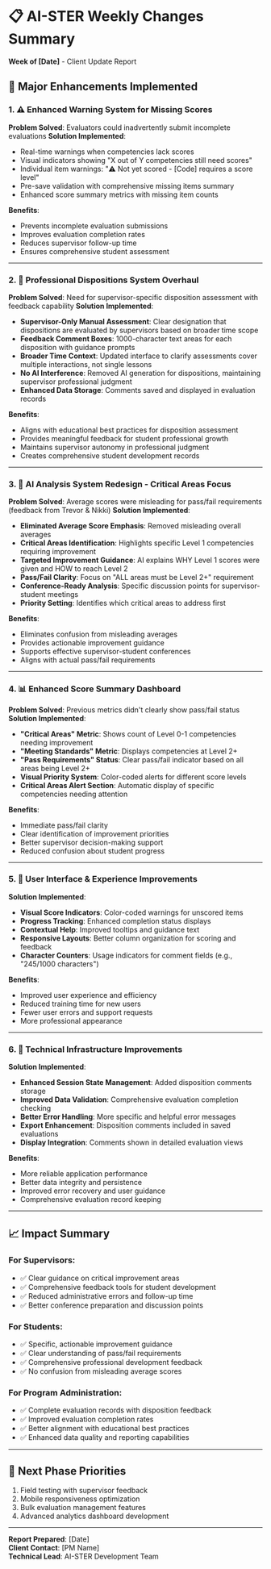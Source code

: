 # 📋 AI-STER Weekly Changes Summary
**Week of [Date]** - Client Update Report

## 🎯 **Major Enhancements Implemented**

### 1. ⚠️ **Enhanced Warning System for Missing Scores**
**Problem Solved**: Evaluators could inadvertently submit incomplete evaluations
**Solution Implemented**:
- Real-time warnings when competencies lack scores
- Visual indicators showing "X out of Y competencies still need scores"
- Individual item warnings: "⚠️ Not yet scored - [Code] requires a score level"
- Pre-save validation with comprehensive missing items summary
- Enhanced score summary metrics with missing item counts

**Benefits**:
- Prevents incomplete evaluation submissions
- Improves evaluation completion rates
- Reduces supervisor follow-up time
- Ensures comprehensive student assessment

---

### 2. 🌟 **Professional Dispositions System Overhaul**
**Problem Solved**: Need for supervisor-specific disposition assessment with feedback capability
**Solution Implemented**:
- **Supervisor-Only Manual Assessment**: Clear designation that dispositions are evaluated by supervisors based on broader time scope
- **Feedback Comment Boxes**: 1000-character text areas for each disposition with guidance prompts
- **Broader Time Context**: Updated interface to clarify assessments cover multiple interactions, not single lessons
- **No AI Interference**: Removed AI generation for dispositions, maintaining supervisor professional judgment
- **Enhanced Data Storage**: Comments saved and displayed in evaluation records

**Benefits**:
- Aligns with educational best practices for disposition assessment
- Provides meaningful feedback for student professional growth
- Maintains supervisor autonomy in professional judgment
- Creates comprehensive student development records

---

### 3. 🎯 **AI Analysis System Redesign - Critical Areas Focus**
**Problem Solved**: Average scores were misleading for pass/fail requirements (feedback from Trevor & Nikki)
**Solution Implemented**:
- **Eliminated Average Score Emphasis**: Removed misleading overall averages
- **Critical Areas Identification**: Highlights specific Level 1 competencies requiring improvement
- **Targeted Improvement Guidance**: AI explains WHY Level 1 scores were given and HOW to reach Level 2
- **Pass/Fail Clarity**: Focus on "ALL areas must be Level 2+" requirement
- **Conference-Ready Analysis**: Specific discussion points for supervisor-student meetings
- **Priority Setting**: Identifies which critical areas to address first

**Benefits**:
- Eliminates confusion from misleading averages
- Provides actionable improvement guidance
- Supports effective supervisor-student conferences
- Aligns with actual pass/fail requirements

---

### 4. 📊 **Enhanced Score Summary Dashboard**
**Problem Solved**: Previous metrics didn't clearly show pass/fail status
**Solution Implemented**:
- **"Critical Areas" Metric**: Shows count of Level 0-1 competencies needing improvement
- **"Meeting Standards" Metric**: Displays competencies at Level 2+
- **"Pass Requirements" Status**: Clear pass/fail indicator based on all areas being Level 2+
- **Visual Priority System**: Color-coded alerts for different score levels
- **Critical Areas Alert Section**: Automatic display of specific competencies needing attention

**Benefits**:
- Immediate pass/fail clarity
- Clear identification of improvement priorities
- Better supervisor decision-making support
- Reduced confusion about student progress

---

### 5. 🎨 **User Interface & Experience Improvements**
**Solution Implemented**:
- **Visual Score Indicators**: Color-coded warnings for unscored items
- **Progress Tracking**: Enhanced completion status displays
- **Contextual Help**: Improved tooltips and guidance text
- **Responsive Layouts**: Better column organization for scoring and feedback
- **Character Counters**: Usage indicators for comment fields (e.g., "245/1000 characters")

**Benefits**:
- Improved user experience and efficiency
- Reduced training time for new users
- Fewer user errors and support requests
- More professional appearance

---

### 6. 🔧 **Technical Infrastructure Improvements**
**Solution Implemented**:
- **Enhanced Session State Management**: Added disposition comments storage
- **Improved Data Validation**: Comprehensive evaluation completion checking
- **Better Error Handling**: More specific and helpful error messages
- **Export Enhancement**: Disposition comments included in saved evaluations
- **Display Integration**: Comments shown in detailed evaluation views

**Benefits**:
- More reliable application performance
- Better data integrity and persistence
- Improved error recovery and user guidance
- Comprehensive evaluation record keeping

---

## 📈 **Impact Summary**

### **For Supervisors**:
- ✅ Clear guidance on critical improvement areas
- ✅ Comprehensive feedback tools for student development
- ✅ Reduced administrative errors and follow-up time
- ✅ Better conference preparation and discussion points

### **For Students**:
- ✅ Specific, actionable improvement guidance
- ✅ Clear understanding of pass/fail requirements
- ✅ Comprehensive professional development feedback
- ✅ No confusion from misleading average scores

### **For Program Administration**:
- ✅ Complete evaluation records with disposition feedback
- ✅ Improved evaluation completion rates
- ✅ Better alignment with educational best practices
- ✅ Enhanced data quality and reporting capabilities

---

## 🔮 **Next Phase Priorities**
1. Field testing with supervisor feedback
2. Mobile responsiveness optimization
3. Bulk evaluation management features
4. Advanced analytics dashboard development

---

**Report Prepared**: [Date]  
**Client Contact**: [PM Name]  
**Technical Lead**: AI-STER Development Team 